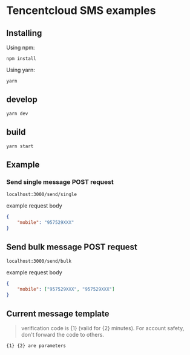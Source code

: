 # Tencentcloud SMS examples

## Installing

Using npm:
```
npm install
```
Using yarn:
```
yarn
```

## develop

```
yarn dev
```

## build
```
yarn start
```

## Example

### Send single message POST request


```
localhost:3000/send/single
```

example request body

```json
{
	"mobile": "957529XXX"
}
```

## Send bulk message POST request

```
localhost:3000/send/bulk
```

example request body

```json
{
	"mobile": ["957529XXX", "957529XXX"]
}
```

## Current message template

> verification code is {1} (valid for {2} minutes). For account safety, don't forward the code to others.

```{1} {2} are parameters```

